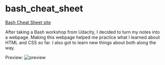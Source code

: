 # bash_cheat_sheet

[Bash Cheat Sheet site](https://briansegs.github.io/bash_cheat_sheet/)

After taking a Bash workshop from Udacity, I decided to turn my notes into a webpage.
Making this webpage helped me practice what I learned about HTML and CSS so far. I also got to learn new things about both along the way.

Preview:
![preview](https://github.com/briansegs/bash_cheatsheet/blob/main/preview.JPG?raw=true)
